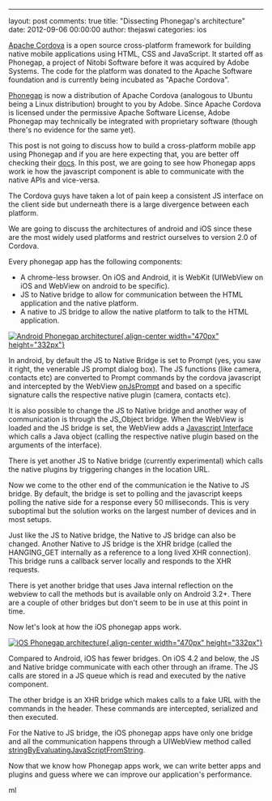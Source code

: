 ---
layout: post
comments: true
title:	"Dissecting Phonegap\'s architecture"
date:   2012-09-06 00:00:00
author:   thejaswi
categories:   ios

[Apache Cordova](http://incubator.apache.org/cordova/) is a open source
cross-platform framework for building native mobile applications using
HTML, CSS and JavaScript. It started off as Phonegap, a project of
Nitobi Software before it was acquired by Adobe Systems. The code for
the platform was donated to the Apache Software foundation and is
currently being incubated as \"Apache Cordova\".

[Phonegap](http://phonegap.com/) is now a distribution of Apache Cordova
(analogous to Ubuntu being a Linux distribution) brought to you by
Adobe. Since Apache Cordova is licensed under the permissive Apache
Software License, Adobe Phonegap may technically be integrated with
proprietary software (though there\'s no evidence for the same yet).

This post is not going to discuss how to build a cross-platform mobile
app using Phonegap and if you are here expecting that, you are better
off checking their
[docs](http://docs.phonegap.com/en/2.0.0/guide_getting-started_index.md.html).
In this post, we are going to see how Phonegap apps work ie how the
javascript component is able to communicate with the native APIs and
vice-versa.

The Cordova guys have taken a lot of pain keep a consistent JS interface
on the client side but underneath there is a large divergence between
each platform.

We are going to discuss the architectures of android and iOS since these
are the most widely used platforms and restrict ourselves to version 2.0
of Cordova.

Every phonegap app has the following components:

-   A chrome-less browser. On iOS and Android, it is WebKit (UIWebView
    on iOS and WebView on android to be specific).
-   JS to Native bridge to allow for communication between the HTML
    application and the native platform.
-   A native to JS bridge to allow the native platform to talk to the
    HTML application.

[![Android Phonegap architecture](http://agiliq.com/dumps/images/20120906/android_phonegap.png){.align-center
width="470px"
height="332px"}](http://agiliq.com/dumps/images/20120906/android_phonegap.png)

In android, by default the JS to Native Bridge is set to Prompt (yes,
you saw it right, the venerable JS prompt dialog box). The JS functions
(like camera, contacts etc) are converted to Prompt commands by the
cordova javascript and intercepted by the WebView
[onJsPrompt](http://developer.android.com/reference/android/webkit/WebChromeClient.html#onJsPrompt(android.webkit.WebView,%20java.lang.String,%20java.lang.String,%20java.lang.String,%20android.webkit.JsPromptResult))
and based on a specific signature calls the respective native plugin
(camera, contacts etc).

It is also possible to change the JS to Native bridge and another way of
communication is through the JS\_Object bridge. When the WebView is
loaded and the JS bridge is set, the WebView adds a [Javascript
Interface](http://developer.android.com/reference/android/webkit/WebView.html#addJavascriptInterface(java.lang.Object,%20java.lang.String))
which calls a Java object (calling the respective native plugin based on
the arguments of the interface).

There is yet another JS to Native bridge (currently experimental) which
calls the native plugins by triggering changes in the location URL.

Now we come to the other end of the communication ie the Native to JS
bridge. By default, the bridge is set to polling and the javascript
keeps polling the native side for a response every 50 milliseconds. This
is very suboptimal but the solution works on the largest number of
devices and in most setups.

Just like the JS to Native bridge, the Native to JS bridge can also be
changed. Another Native to JS bridge is the XHR bridge (called the
HANGING\_GET internally as a reference to a long lived XHR connection).
This bridge runs a callback server locally and responds to the XHR
requests.

There is yet another bridge that uses Java internal reflection on the
webview to call the methods but is available only on Android 3.2+. There
are a couple of other bridges but don\'t seem to be in use at this point
in time.

Now let\'s look at how the iOS phonegap apps work.

[![iOS Phonegap architecture](http://agiliq.com/dumps/images/20120906/ios_phonegap.png){.align-center
width="470px"
height="332px"}](http://agiliq.com/dumps/images/20120906/ios_phonegap.png)

Compared to Android, iOS has fewer bridges. On iOS 4.2 and below, the JS
and Native bridge communicate with each other through an iframe. The JS
calls are stored in a JS queue which is read and executed by the native
component.

The other bridge is an XHR bridge which makes calls to a fake URL with
the commands in the header. These commands are intercepted, serialized
and then executed.

For the Native to JS bridge, the iOS phonegap apps have only one bridge
and all the communication happens through a UIWebView method called
[stringByEvaluatingJavaScriptFromString](https://developer.apple.com/library/ios/#documentation/UIKit/Reference/UIWebView_Class/Reference/Reference.html).

Now that we know how Phonegap apps work, we can write better apps and
plugins and guess where we can improve our application\'s performance.

ml
